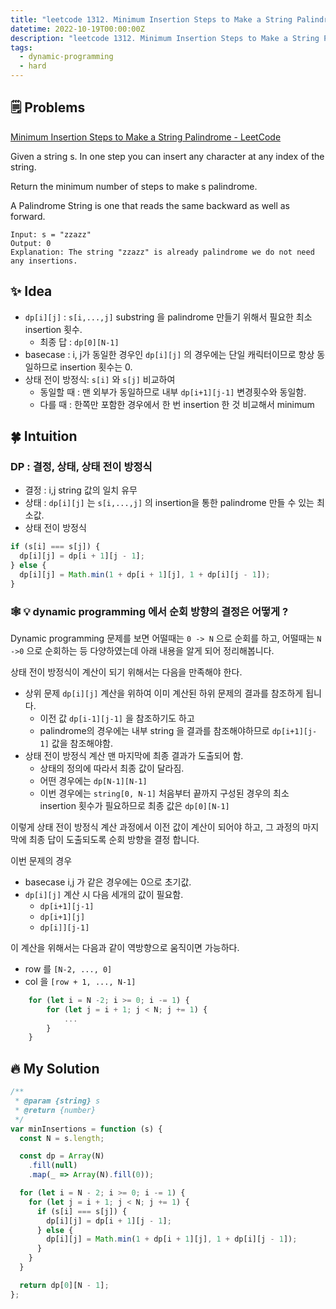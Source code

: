 ```yaml
---
title: "leetcode 1312. Minimum Insertion Steps to Make a String Palindrome | hard | dynamic-programming"
datetime: 2022-10-19T00:00:00Z
description: "leetcode 1312. Minimum Insertion Steps to Make a String Palindrome | javascript | hard | dynamic-programming"
tags:
  - dynamic-programming
  - hard
---
```


## 🗒️ Problems

[Minimum Insertion Steps to Make a String Palindrome - LeetCode](https://leetcode.com/problems/minimum-insertion-steps-to-make-a-string-palindrome/)

Given a string s. In one step you can insert any character at any index of the string.

Return the minimum number of steps to make s palindrome.

A Palindrome String is one that reads the same backward as well as forward.

```
Input: s = "zzazz"
Output: 0
Explanation: The string "zzazz" is already palindrome we do not need any insertions.
```

## ✨ Idea

- `dp[i][j]` : `s[i,...,j]` substring 을 palindrome 만들기 위해서 필요한 최소 insertion 횟수.
  - 최종 답 : `dp[0][N-1]`
- basecase : i, j가 동일한 경우인 `dp[i][j]` 의 경우에는 단일 캐릭터이므로 항상 동일하므로 insertion 횟수는 0.
- 상태 전이 방정식: `s[i]` 와 `s[j]` 비교하여
  - 동일할 때 : 맨 외부가 동일하므로 내부 `dp[i+1][j-1]` 변경횟수와 동일함.
  - 다를 때 : 한쪽만 포함한 경우에서 한 번 insertion 한 것 비교해서 minimum

## 🍀 Intuition

### DP : 결정, 상태, 상태 전이 방정식

- 결정 : i,j string 값의 일치 유무
- 상태 : `dp[i][j]` 는 `s[i,...,j]` 의 insertion을 통한 palindrome 만들 수 있는 최소값.
- 상태 전이 방정식

```javascript
if (s[i] === s[j]) {
  dp[i][j] = dp[i + 1][j - 1];
} else {
  dp[i][j] = Math.min(1 + dp[i + 1][j], 1 + dp[i][j - 1]);
}
```

### 🕸️ 💡 dynamic programming 에서 순회 방향의 결정은 어떻게 ?

Dynamic programming 문제를 보면 어떨때는 `0 -> N` 으로 순회를 하고, 어떨때는 `N ->0` 으로 순회하는 등 다양하였는데 아래 내용을 알게 되어 정리해봅니다.

상태 전이 방정식이 계산이 되기 위해서는 다음을 만족해야 한다.

- 상위 문제 `dp[i][j]` 계산을 위하여 이미 계산된 하위 문제의 결과를 참조하게 됩니다.
  - 이전 값 `dp[i-1][j-1]` 을 참조하기도 하고
  - palindrome의 경우에는 내부 string 을 결과를 참조해야하므로 `dp[i+1][j-1]` 값을 참조해야함.
- 상태 전이 방정식 계산 맨 마지막에 최종 결과가 도출되어 함.
  - 상태의 정의에 따라서 최종 값이 달라짐.
  - 어떤 경우에는 `dp[N-1][N-1]`
  - 이번 경우에는 `string[0, N-1]` 처음부터 끝까지 구성된 경우의 최소 insertion 횟수가 필요하므로 최종 값은 `dp[0][N-1]`

이렇게 상태 전이 방정식 계산 과정에서 이전 값이 계산이 되어야 하고, 그 과정의 마지막에 최종 답이 도출되도록 순회 방향을 결정 합니다.

이번 문제의 경우

- basecase i,j 가 같은 경우에는 0으로 초기값.
- `dp[i][j]` 계산 시 다음 세개의 값이 필요함.
  - `dp[i+1][j-1]`
  - `dp[i+1][j]`
  - `dp[i]][j-1]`

이 계산을 위해서는 다음과 같이 역방향으로 움직이면 가능하다.

- row 를 `[N-2, ..., 0]`
- col 을 `[row + 1, ..., N-1]`

```javascript
    for (let i = N -2; i >= 0; i -= 1) {
        for (let j = i + 1; j < N; j += 1) {
            ...
        }
    }
```

## 🔥 My Solution

```javascript
/**
 * @param {string} s
 * @return {number}
 */
var minInsertions = function (s) {
  const N = s.length;

  const dp = Array(N)
    .fill(null)
    .map(_ => Array(N).fill(0));

  for (let i = N - 2; i >= 0; i -= 1) {
    for (let j = i + 1; j < N; j += 1) {
      if (s[i] === s[j]) {
        dp[i][j] = dp[i + 1][j - 1];
      } else {
        dp[i][j] = Math.min(1 + dp[i + 1][j], 1 + dp[i][j - 1]);
      }
    }
  }

  return dp[0][N - 1];
};
```
